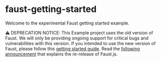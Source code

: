 # faust-getting-started

Welcome to the experimental Faust getting started example.

⚠️ DEPRECATION NOTICE: This Example project uses the old version of Faust. We will only be providing ongoing support for critical bugs and vulnerabilities with this version. If you intended to use the new version of Faust, please follow this [getting started guide](https://faustjs.org/docs/getting-started). Read the [following announcement](https://faustjs.org/blog/sprint-22-update) that explains the re-release of Faust.js.

